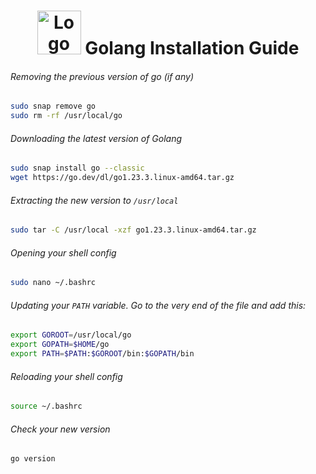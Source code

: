 <!DOCTYPE html>
<html lang="en">
<head>
    <meta charset="UTF-8">
    <meta name="viewport" content="width=device-width, initial-scale=1.0">
</head>
<body>
    <h1 align="center">
        <img src="https://github.com/Nightro-Fx/Ubuntu-Golang-Installation/blob/main/img/Go.png" width="70" alt="Logo"/> 
        Golang Installation Guide
    </h1>
</body>
</html>

###### Removing the previous version of go (if any)
```bash
sudo snap remove go
sudo rm -rf /usr/local/go
```

###### Downloading the latest version of Golang
```bash
sudo snap install go --classic
wget https://go.dev/dl/go1.23.3.linux-amd64.tar.gz
```
###### Extracting the new version to `/usr/local`
```bash
sudo tar -C /usr/local -xzf go1.23.3.linux-amd64.tar.gz
```
###### Opening your shell config
```bash
sudo nano ~/.bashrc
```
###### Updating your `PATH` variable. Go to the very end of the file and add this:
```bash
export GOROOT=/usr/local/go
export GOPATH=$HOME/go
export PATH=$PATH:$GOROOT/bin:$GOPATH/bin
```
###### Reloading your shell config
```bash
source ~/.bashrc
```
###### Check your new version
```bash 
go version
```
